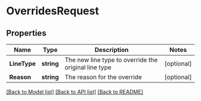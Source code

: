 # OverridesRequest

## Properties

Name | Type | Description | Notes
------------ | ------------- | ------------- | -------------
**LineType** | **string** | The new line type to override the original line type |[optional] 
**Reason** | **string** | The reason for the override |[optional] 

[[Back to Model list]](../README.md#documentation-for-models) [[Back to API list]](../README.md#documentation-for-api-endpoints) [[Back to README]](../README.md)


